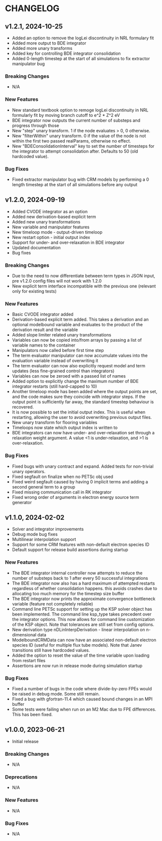 # CHANGELOG

## v1.2.1, 2024-10-25

- Added an option to remove the logLei discontinuity in NRL formulary fit
- Added more output to BDE integrator
- Added more unary transforms
- Added key for controlling BDE integrator consolidation
- Added 0-length timestep at the start of all simulations to fix extractor manipulator bug

### Breaking Changes

- N/A

### New Features

- New standard textbook option to remoge logLei discontinuity in NRL formularly fit by moving branch cutoff to e^2 * Z^2 eV
- BDE integrator now outputs the current number of substeps and progress through those
- New "step" unary transform. 1 if the node evaluates > 0, 0 otherwise.
- New "filterWithin" unary transform. 0 if the value of the node is not within the first two passed realParams, otherwise no effect.
- New "BDEConsolidationInterval" key to set the number of timesteps for the integrator to attempt consolidation after. Defaults to 50 (old hardcoded value).

### Bug Fixes

- Fixed extractor manipulator bug with CRM models by performing a 0 length timestep at the start of all simulations before any output

## v1.2.0, 2024-09-19

- Added CVODE integrator as an option
- Added new derivation-based explicit term
- Added new unary transformations
- New variable and manipulator features
- New timeloop mode - output-driven timeloop
- New restart option - initial output index
- Support for under- and over-relaxation in BDE integrator
- Updated documentation
- Bug fixes

### Breaking Changes

- Due to the need to now differentiate between term types in JSON input, pre v1.2.0 config files will not work with 1.2.0
- New explicit term interface incompatible with the previous one (relevant only for existing tests)

### New Features

- Basic CVODE integrator added
- Derivation-based explicit term added. This takes a derivation and an optional modelbound variable and evaluates to the product of the derivation result and the variable
- Added slope limiter related unary transformations 
- Variables can now be copied into/from arrays by passing a list of variable names to the container
- Manipulators now called before first time step
- The term evaluator manipulator can now accumulate values into the evaluation variable instead of overwriting it
- The term evaluator can now also explicitly request model and term updates (less fine-grained control than integrators)
- Variables can now be zeroed with a passed list of names
- Added option to explicitly change the maximum number of BDE integrator restarts (still hard-capped to 10)
- Another timeloop mode has been added where the output points are set, and the code makes sure they coincide with integrator steps. If the output point is sufficiently far away, the standard timestep behaviour is recovered. 
- It is now possible to set the initial output index. This is useful when restarting, allowing the user to avoid overwriting previous output files.
- New unary transform for flooring variables
- Timeloops now state which output index is written to
- BDE integrators can now have under- and over-relaxation set through a relaxation weight argument. A value <1 is under-relaxation, and >1 is over-relaxation.

### Bug Fixes

- Fixed bugs with unary contract and expand. Added tests for non-trivial unary operators. 
- Fixed segfault on finalize when no PETSc obj used
- Fixed weird segfault caused by having 0 implicit terms and adding a second general term to a group
- Fixed missing communication call in RK integrator
- Fixed wrong order of arguments in electron energy source term generator

## v1.1.0, 2024-02-02

- Solver and integrator improvements
- Debug mode bug fixes
- Multilinear interpolation support
- Support for some CRM features with non-default electron species ID
- Default support for release build assertions during startup

### New Features

- The BDE integrator internal controller now attempts to reduce the number of substeps back to 1 after every 50 successful integrations
- The BDE integrator now also has a hard maximum of attempted restarts regardless of whether consolidation happens. this avoids crashes due to allocating too much memory for the timestep size buffer
- The BDE integrator now prints the approximate convergence bottleneck variable (feature not completely reliable)
- Command line PETSc support for setting up the KSP solver object has been implemented. The command line ksp_type takes precedent over the integrator options. This now allows for command line customization of the KSP object. Note that tolerances are still set from config options. 
- New derivation type nDLinInterpDerivation - linear interpolation on n-dimensional data
- ModelboundCRMData can now have an associated non-default electron species ID (useful for multiple flux tube models). Note that Janev transitions still have hardcoded values. 
- Added the option to reset the value of the time variable upon loading from restart files
- Assertions are now run in release mode during simulation startup

### Bug Fixes

- Fixed a number of bugs in the code where divide-by-zero FPEs would be raised in debug mode. Some still remain.
- Fixed a bug with gfortran-11.4 which caused bound changes in an MPI buffer
- Some tests were failing when run on an M2 Mac due to FPE differences. This has been fixed. 

## v1.0.0, 2023-06-21

- Initial release

### Breaking Changes

- N/A

### Deprecations

- N/A

### New Features

- N/A

### Bug Fixes

- N/A
